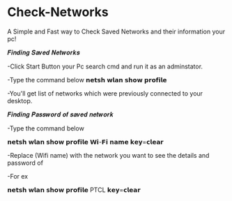 # Check-Networks
A Simple and Fast way to Check Saved Networks and their information your pc!


𝑭𝒊𝒏𝒅𝒊𝒏𝒈 𝑺𝒂𝒗𝒆𝒅 𝑵𝒆𝒕𝒘𝒐𝒓𝒌𝒔




-Click Start Button your Pc search cmd and run it as an adminstator.


-Type the command below 
 𝗻𝗲𝘁𝘀𝗵 𝘄𝗹𝗮𝗻 𝘀𝗵𝗼𝘄 𝗽𝗿𝗼𝗳𝗶𝗹𝗲
 
 -You'll get list of networks which were previously connected to your desktop.
 
 
 
 𝑭𝒊𝒏𝒅𝒊𝒏𝒈 𝑷𝒂𝒔𝒔𝒘𝒐𝒓𝒅 𝒐𝒇 𝒔𝒂𝒗𝒆𝒅 𝒏𝒆𝒕𝒘𝒐𝒓𝒌

-Type the command below 


𝗻𝗲𝘁𝘀𝗵 𝘄𝗹𝗮𝗻 𝘀𝗵𝗼𝘄 𝗽𝗿𝗼𝗳𝗶𝗹𝗲 𝗪𝗶-𝗙𝗶 𝗻𝗮𝗺𝗲 𝗸𝗲𝘆=𝗰𝗹𝗲𝗮𝗿

-Replace (Wifi name) with the network you want to see the details and password of


-For ex



𝗻𝗲𝘁𝘀𝗵 𝘄𝗹𝗮𝗻 𝘀𝗵𝗼𝘄 𝗽𝗿𝗼𝗳𝗶𝗹𝗲 PTCL 𝗸𝗲𝘆=𝗰𝗹𝗲𝗮𝗿



